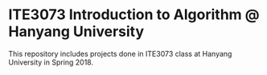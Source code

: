 # ITE3073 Introduction to Algorithm @ Hanyang University

This repository includes projects done in ITE3073 class at Hanyang University in Spring 2018.


